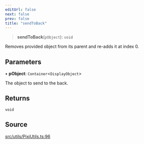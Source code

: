 ```yaml
---
editUrl: false
next: false
prev: false
title: "sendToBack"
---
```


> **sendToBack**(`pObject`): `void`

Removes provided object from its parent and re-adds it at index 0.

## Parameters

• **pObject**: `Container`\<`DisplayObject`\>

The object to send to the back.

## Returns

`void`

## Source

[src/utils/PixiUtils.ts:96](https://github.com/relishinc/dill-pixel/blob/c79d8e8552aaa0f13a29535c819ae67d025b4669/src/utils/PixiUtils.ts#L96)
